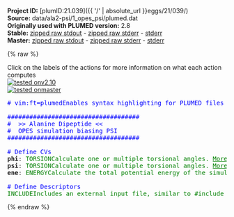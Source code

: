 **Project ID:** [plumID:21.039]({{ '/' | absolute_url }}eggs/21/039/)  
**Source:** data/ala2-psi/1_opes_psi/plumed.dat  
**Originally used with PLUMED version:** 2.8  
**Stable:** [zipped raw stdout](plumed.dat.plumed.stdout.txt.zip) - [zipped raw stderr](plumed.dat.plumed.stderr.txt.zip) - [stderr](plumed.dat.plumed.stderr)  
**Master:** [zipped raw stdout](plumed.dat.plumed_master.stdout.txt.zip) - [zipped raw stderr](plumed.dat.plumed_master.stderr.txt.zip) - [stderr](plumed.dat.plumed_master.stderr)  

{% raw %}
<div class="plumedpreheader">
<div class="headerInfo" id="value_details_data/data/ala2-psi/1_opes_psi/plumed.dat"> Click on the labels of the actions for more information on what each action computes </div>
<div class="containerBadge">
<div class="headerBadge"><a href="plumed.dat.plumed.stderr"><img src="https://img.shields.io/badge/v2.10-passing-green.svg" alt="tested onv2.10" /></a></div>
<div class="headerBadge"><a href="plumed.dat.plumed_master.stderr"><img src="https://img.shields.io/badge/master-passing-green.svg" alt="tested onmaster" /></a></div>
</div>
</div>
<pre class="plumedlisting">
<span class="plumedtooltip" style="color:blue"># vim:ft=plumed<span class="right">Enables syntax highlighting for PLUMED files in vim. See <a href="https://www.plumed.org/doc-master/user-doc/html/vim">here for more details. </a><i></i></span></span>
<br/><span style="color:blue" class="comment">####################################</span>
<span style="color:blue" class="comment">#  &gt;&gt; Alanine Dipeptide &lt;&lt;</span>
<span style="color:blue" class="comment">#  OPES simulation biasing PSI</span>
<span style="color:blue" class="comment">####################################</span>
<br/><span style="color:blue" class="comment"># Define CVs</span>
<b name="data/data/ala2-psi/1_opes_psi/plumed.datphi" onclick='showPath("data/data/ala2-psi/1_opes_psi/plumed.dat","data/data/ala2-psi/1_opes_psi/plumed.datphi","data/data/ala2-psi/1_opes_psi/plumed.datphi","brown")'>phi</b>: <span class="plumedtooltip" style="color:green">TORSION<span class="right">Calculate one or multiple torsional angles. <a href="https://www.plumed.org/doc-master/user-doc/html/TORSION" style="color:green">More details</a><i></i></span></span> <span class="plumedtooltip">ATOMS<span class="right">the four atoms involved in the torsional angle<i></i></span></span>=5,7,9,15
<span style="display:none;" id="data/data/ala2-psi/1_opes_psi/plumed.datphi">The TORSION action with label <b>phi</b> calculates the following quantities:<table  align="center" frame="void" width="95%" cellpadding="5%"><tr><td width="5%"><b> Quantity </b>  </td><td><b> Description </b> </td></tr><tr><td width="5%">phi.value</td><td>the TORSION involving these atoms</td></tr></table></span><b name="data/data/ala2-psi/1_opes_psi/plumed.datpsi" onclick='showPath("data/data/ala2-psi/1_opes_psi/plumed.dat","data/data/ala2-psi/1_opes_psi/plumed.datpsi","data/data/ala2-psi/1_opes_psi/plumed.datpsi","brown")'>psi</b>: <span class="plumedtooltip" style="color:green">TORSION<span class="right">Calculate one or multiple torsional angles. <a href="https://www.plumed.org/doc-master/user-doc/html/TORSION" style="color:green">More details</a><i></i></span></span> <span class="plumedtooltip">ATOMS<span class="right">the four atoms involved in the torsional angle<i></i></span></span>=7,9,15,17
<span style="display:none;" id="data/data/ala2-psi/1_opes_psi/plumed.datpsi">The TORSION action with label <b>psi</b> calculates the following quantities:<table  align="center" frame="void" width="95%" cellpadding="5%"><tr><td width="5%"><b> Quantity </b>  </td><td><b> Description </b> </td></tr><tr><td width="5%">psi.value</td><td>the TORSION involving these atoms</td></tr></table></span><b name="data/data/ala2-psi/1_opes_psi/plumed.datene" onclick='showPath("data/data/ala2-psi/1_opes_psi/plumed.dat","data/data/ala2-psi/1_opes_psi/plumed.datene","data/data/ala2-psi/1_opes_psi/plumed.datene","brown")'>ene</b>: <span class="plumedtooltip" style="color:green">ENERGY<span class="right">Calculate the total potential energy of the simulation box. <a href="https://www.plumed.org/doc-master/user-doc/html/ENERGY" style="color:green">More details</a><i></i></span></span>
<br/><span style="color:blue" class="comment"># Define Descriptors</span>
<span style="display:none;" id="data/data/ala2-psi/1_opes_psi/plumed.datene">The ENERGY action with label <b>ene</b> calculates something</span><span id="data/data/ala2-psi/1_opes_psi/plumed.dat../plumed-descriptors.dat_short"><span class="plumedtooltip" style="color:green">INCLUDE<span class="right">Includes an external input file, similar to #include in C preprocessor. <a href="https://www.plumed.org/doc-master/user-doc/html/INCLUDE">More details</a>. Show <a class="toggler" href='javascript:;' onclick='toggleDisplay("data/data/ala2-psi/1_opes_psi/plumed.dat../plumed-descriptors.dat");'>included file</a><i></i></span></span> <span class="plumedtooltip">FILE<span class="right">file to be included<i></i></span></span>=<a class="toggler" href='javascript:;' onclick='toggleDisplay("data/data/ala2-psi/1_opes_psi/plumed.dat../plumed-descriptors.dat");'>../plumed-descriptors.dat</a>
</span><span id="data/data/ala2-psi/1_opes_psi/plumed.dat../plumed-descriptors.dat_long" style="display:none;"><span style="color:blue" class="comment"># The command:
</span><span class="toggler" style="color:red" onclick='toggleDisplay("data/data/ala2-psi/1_opes_psi/plumed.dat../plumed-descriptors.dat")'># INCLUDE FILE=../plumed-descriptors.dat
</span><span style="color:blue" class="comment"># ensures PLUMED loads the contents of the file called ../plumed-descriptors.dat</span>
<span style="color:blue" class="comment"># The contents of this file are shown below (click the red comment to hide them).</span>
<span class="plumedtooltip" style="color:blue"># vim:ft=plumed<span class="right">Enables syntax highlighting for PLUMED files in vim. See <a href="https://www.plumed.org/doc-master/user-doc/html/vim">here for more details. </a><i></i></span></span>
<br/><span style="color:blue" class="comment">####################################</span>
<span style="color:blue" class="comment">#  &gt;&gt; Alanine Dipeptide &lt;&lt;</span>
<span style="color:blue" class="comment">#  Aux. file - list of descriptors </span>
<span style="color:blue" class="comment">####################################</span>
<br/><span style="color:blue" class="comment"># Define descriptors</span>
<span style="display:none;" id="data/data/ala2-psi/1_opes_psi/plumed.dat../plumed-descriptors.dat">The INCLUDE action with label <b>../plumed-descriptors.dat</b> calculates something</span><b name="data/data/ala2-psi/1_opes_psi/plumed.datd1" onclick='showPath("data/data/ala2-psi/1_opes_psi/plumed.dat","data/data/ala2-psi/1_opes_psi/plumed.datd1","data/data/ala2-psi/1_opes_psi/plumed.datd1","brown")'>d1</b>:  <span class="plumedtooltip" style="color:green">DISTANCE<span class="right">Calculate the distance/s between pairs of atoms. <a href="https://www.plumed.org/doc-master/user-doc/html/DISTANCE" style="color:green">More details</a><i></i></span></span> <span class="plumedtooltip">ATOMS<span class="right">the pair of atom that we are calculating the distance between<i></i></span></span>=2,5
<span style="display:none;" id="data/data/ala2-psi/1_opes_psi/plumed.datd1">The DISTANCE action with label <b>d1</b> calculates the following quantities:<table  align="center" frame="void" width="95%" cellpadding="5%"><tr><td width="5%"><b> Quantity </b>  </td><td><b> Description </b> </td></tr><tr><td width="5%">d1.value</td><td>the DISTANCE between this pair of atoms</td></tr></table></span><b name="data/data/ala2-psi/1_opes_psi/plumed.datd2" onclick='showPath("data/data/ala2-psi/1_opes_psi/plumed.dat","data/data/ala2-psi/1_opes_psi/plumed.datd2","data/data/ala2-psi/1_opes_psi/plumed.datd2","brown")'>d2</b>:  <span class="plumedtooltip" style="color:green">DISTANCE<span class="right">Calculate the distance/s between pairs of atoms. <a href="https://www.plumed.org/doc-master/user-doc/html/DISTANCE" style="color:green">More details</a><i></i></span></span> <span class="plumedtooltip">ATOMS<span class="right">the pair of atom that we are calculating the distance between<i></i></span></span>=2,6
<span style="display:none;" id="data/data/ala2-psi/1_opes_psi/plumed.datd2">The DISTANCE action with label <b>d2</b> calculates the following quantities:<table  align="center" frame="void" width="95%" cellpadding="5%"><tr><td width="5%"><b> Quantity </b>  </td><td><b> Description </b> </td></tr><tr><td width="5%">d2.value</td><td>the DISTANCE between this pair of atoms</td></tr></table></span><b name="data/data/ala2-psi/1_opes_psi/plumed.datd3" onclick='showPath("data/data/ala2-psi/1_opes_psi/plumed.dat","data/data/ala2-psi/1_opes_psi/plumed.datd3","data/data/ala2-psi/1_opes_psi/plumed.datd3","brown")'>d3</b>:  <span class="plumedtooltip" style="color:green">DISTANCE<span class="right">Calculate the distance/s between pairs of atoms. <a href="https://www.plumed.org/doc-master/user-doc/html/DISTANCE" style="color:green">More details</a><i></i></span></span> <span class="plumedtooltip">ATOMS<span class="right">the pair of atom that we are calculating the distance between<i></i></span></span>=2,7
<span style="display:none;" id="data/data/ala2-psi/1_opes_psi/plumed.datd3">The DISTANCE action with label <b>d3</b> calculates the following quantities:<table  align="center" frame="void" width="95%" cellpadding="5%"><tr><td width="5%"><b> Quantity </b>  </td><td><b> Description </b> </td></tr><tr><td width="5%">d3.value</td><td>the DISTANCE between this pair of atoms</td></tr></table></span><b name="data/data/ala2-psi/1_opes_psi/plumed.datd4" onclick='showPath("data/data/ala2-psi/1_opes_psi/plumed.dat","data/data/ala2-psi/1_opes_psi/plumed.datd4","data/data/ala2-psi/1_opes_psi/plumed.datd4","brown")'>d4</b>:  <span class="plumedtooltip" style="color:green">DISTANCE<span class="right">Calculate the distance/s between pairs of atoms. <a href="https://www.plumed.org/doc-master/user-doc/html/DISTANCE" style="color:green">More details</a><i></i></span></span> <span class="plumedtooltip">ATOMS<span class="right">the pair of atom that we are calculating the distance between<i></i></span></span>=2,9
<span style="display:none;" id="data/data/ala2-psi/1_opes_psi/plumed.datd4">The DISTANCE action with label <b>d4</b> calculates the following quantities:<table  align="center" frame="void" width="95%" cellpadding="5%"><tr><td width="5%"><b> Quantity </b>  </td><td><b> Description </b> </td></tr><tr><td width="5%">d4.value</td><td>the DISTANCE between this pair of atoms</td></tr></table></span><b name="data/data/ala2-psi/1_opes_psi/plumed.datd5" onclick='showPath("data/data/ala2-psi/1_opes_psi/plumed.dat","data/data/ala2-psi/1_opes_psi/plumed.datd5","data/data/ala2-psi/1_opes_psi/plumed.datd5","brown")'>d5</b>:  <span class="plumedtooltip" style="color:green">DISTANCE<span class="right">Calculate the distance/s between pairs of atoms. <a href="https://www.plumed.org/doc-master/user-doc/html/DISTANCE" style="color:green">More details</a><i></i></span></span> <span class="plumedtooltip">ATOMS<span class="right">the pair of atom that we are calculating the distance between<i></i></span></span>=2,11
<span style="display:none;" id="data/data/ala2-psi/1_opes_psi/plumed.datd5">The DISTANCE action with label <b>d5</b> calculates the following quantities:<table  align="center" frame="void" width="95%" cellpadding="5%"><tr><td width="5%"><b> Quantity </b>  </td><td><b> Description </b> </td></tr><tr><td width="5%">d5.value</td><td>the DISTANCE between this pair of atoms</td></tr></table></span><b name="data/data/ala2-psi/1_opes_psi/plumed.datd6" onclick='showPath("data/data/ala2-psi/1_opes_psi/plumed.dat","data/data/ala2-psi/1_opes_psi/plumed.datd6","data/data/ala2-psi/1_opes_psi/plumed.datd6","brown")'>d6</b>:  <span class="plumedtooltip" style="color:green">DISTANCE<span class="right">Calculate the distance/s between pairs of atoms. <a href="https://www.plumed.org/doc-master/user-doc/html/DISTANCE" style="color:green">More details</a><i></i></span></span> <span class="plumedtooltip">ATOMS<span class="right">the pair of atom that we are calculating the distance between<i></i></span></span>=2,15
<span style="display:none;" id="data/data/ala2-psi/1_opes_psi/plumed.datd6">The DISTANCE action with label <b>d6</b> calculates the following quantities:<table  align="center" frame="void" width="95%" cellpadding="5%"><tr><td width="5%"><b> Quantity </b>  </td><td><b> Description </b> </td></tr><tr><td width="5%">d6.value</td><td>the DISTANCE between this pair of atoms</td></tr></table></span><b name="data/data/ala2-psi/1_opes_psi/plumed.datd7" onclick='showPath("data/data/ala2-psi/1_opes_psi/plumed.dat","data/data/ala2-psi/1_opes_psi/plumed.datd7","data/data/ala2-psi/1_opes_psi/plumed.datd7","brown")'>d7</b>:  <span class="plumedtooltip" style="color:green">DISTANCE<span class="right">Calculate the distance/s between pairs of atoms. <a href="https://www.plumed.org/doc-master/user-doc/html/DISTANCE" style="color:green">More details</a><i></i></span></span> <span class="plumedtooltip">ATOMS<span class="right">the pair of atom that we are calculating the distance between<i></i></span></span>=2,16
<span style="display:none;" id="data/data/ala2-psi/1_opes_psi/plumed.datd7">The DISTANCE action with label <b>d7</b> calculates the following quantities:<table  align="center" frame="void" width="95%" cellpadding="5%"><tr><td width="5%"><b> Quantity </b>  </td><td><b> Description </b> </td></tr><tr><td width="5%">d7.value</td><td>the DISTANCE between this pair of atoms</td></tr></table></span><b name="data/data/ala2-psi/1_opes_psi/plumed.datd8" onclick='showPath("data/data/ala2-psi/1_opes_psi/plumed.dat","data/data/ala2-psi/1_opes_psi/plumed.datd8","data/data/ala2-psi/1_opes_psi/plumed.datd8","brown")'>d8</b>:  <span class="plumedtooltip" style="color:green">DISTANCE<span class="right">Calculate the distance/s between pairs of atoms. <a href="https://www.plumed.org/doc-master/user-doc/html/DISTANCE" style="color:green">More details</a><i></i></span></span> <span class="plumedtooltip">ATOMS<span class="right">the pair of atom that we are calculating the distance between<i></i></span></span>=2,17
<span style="display:none;" id="data/data/ala2-psi/1_opes_psi/plumed.datd8">The DISTANCE action with label <b>d8</b> calculates the following quantities:<table  align="center" frame="void" width="95%" cellpadding="5%"><tr><td width="5%"><b> Quantity </b>  </td><td><b> Description </b> </td></tr><tr><td width="5%">d8.value</td><td>the DISTANCE between this pair of atoms</td></tr></table></span><b name="data/data/ala2-psi/1_opes_psi/plumed.datd9" onclick='showPath("data/data/ala2-psi/1_opes_psi/plumed.dat","data/data/ala2-psi/1_opes_psi/plumed.datd9","data/data/ala2-psi/1_opes_psi/plumed.datd9","brown")'>d9</b>:  <span class="plumedtooltip" style="color:green">DISTANCE<span class="right">Calculate the distance/s between pairs of atoms. <a href="https://www.plumed.org/doc-master/user-doc/html/DISTANCE" style="color:green">More details</a><i></i></span></span> <span class="plumedtooltip">ATOMS<span class="right">the pair of atom that we are calculating the distance between<i></i></span></span>=2,19
<span style="display:none;" id="data/data/ala2-psi/1_opes_psi/plumed.datd9">The DISTANCE action with label <b>d9</b> calculates the following quantities:<table  align="center" frame="void" width="95%" cellpadding="5%"><tr><td width="5%"><b> Quantity </b>  </td><td><b> Description </b> </td></tr><tr><td width="5%">d9.value</td><td>the DISTANCE between this pair of atoms</td></tr></table></span><b name="data/data/ala2-psi/1_opes_psi/plumed.datd10" onclick='showPath("data/data/ala2-psi/1_opes_psi/plumed.dat","data/data/ala2-psi/1_opes_psi/plumed.datd10","data/data/ala2-psi/1_opes_psi/plumed.datd10","brown")'>d10</b>:  <span class="plumedtooltip" style="color:green">DISTANCE<span class="right">Calculate the distance/s between pairs of atoms. <a href="https://www.plumed.org/doc-master/user-doc/html/DISTANCE" style="color:green">More details</a><i></i></span></span> <span class="plumedtooltip">ATOMS<span class="right">the pair of atom that we are calculating the distance between<i></i></span></span>=5,6
<span style="display:none;" id="data/data/ala2-psi/1_opes_psi/plumed.datd10">The DISTANCE action with label <b>d10</b> calculates the following quantities:<table  align="center" frame="void" width="95%" cellpadding="5%"><tr><td width="5%"><b> Quantity </b>  </td><td><b> Description </b> </td></tr><tr><td width="5%">d10.value</td><td>the DISTANCE between this pair of atoms</td></tr></table></span><b name="data/data/ala2-psi/1_opes_psi/plumed.datd11" onclick='showPath("data/data/ala2-psi/1_opes_psi/plumed.dat","data/data/ala2-psi/1_opes_psi/plumed.datd11","data/data/ala2-psi/1_opes_psi/plumed.datd11","brown")'>d11</b>:  <span class="plumedtooltip" style="color:green">DISTANCE<span class="right">Calculate the distance/s between pairs of atoms. <a href="https://www.plumed.org/doc-master/user-doc/html/DISTANCE" style="color:green">More details</a><i></i></span></span> <span class="plumedtooltip">ATOMS<span class="right">the pair of atom that we are calculating the distance between<i></i></span></span>=5,7
<span style="display:none;" id="data/data/ala2-psi/1_opes_psi/plumed.datd11">The DISTANCE action with label <b>d11</b> calculates the following quantities:<table  align="center" frame="void" width="95%" cellpadding="5%"><tr><td width="5%"><b> Quantity </b>  </td><td><b> Description </b> </td></tr><tr><td width="5%">d11.value</td><td>the DISTANCE between this pair of atoms</td></tr></table></span><b name="data/data/ala2-psi/1_opes_psi/plumed.datd12" onclick='showPath("data/data/ala2-psi/1_opes_psi/plumed.dat","data/data/ala2-psi/1_opes_psi/plumed.datd12","data/data/ala2-psi/1_opes_psi/plumed.datd12","brown")'>d12</b>:  <span class="plumedtooltip" style="color:green">DISTANCE<span class="right">Calculate the distance/s between pairs of atoms. <a href="https://www.plumed.org/doc-master/user-doc/html/DISTANCE" style="color:green">More details</a><i></i></span></span> <span class="plumedtooltip">ATOMS<span class="right">the pair of atom that we are calculating the distance between<i></i></span></span>=5,9
<span style="display:none;" id="data/data/ala2-psi/1_opes_psi/plumed.datd12">The DISTANCE action with label <b>d12</b> calculates the following quantities:<table  align="center" frame="void" width="95%" cellpadding="5%"><tr><td width="5%"><b> Quantity </b>  </td><td><b> Description </b> </td></tr><tr><td width="5%">d12.value</td><td>the DISTANCE between this pair of atoms</td></tr></table></span><b name="data/data/ala2-psi/1_opes_psi/plumed.datd13" onclick='showPath("data/data/ala2-psi/1_opes_psi/plumed.dat","data/data/ala2-psi/1_opes_psi/plumed.datd13","data/data/ala2-psi/1_opes_psi/plumed.datd13","brown")'>d13</b>:  <span class="plumedtooltip" style="color:green">DISTANCE<span class="right">Calculate the distance/s between pairs of atoms. <a href="https://www.plumed.org/doc-master/user-doc/html/DISTANCE" style="color:green">More details</a><i></i></span></span> <span class="plumedtooltip">ATOMS<span class="right">the pair of atom that we are calculating the distance between<i></i></span></span>=5,11
<span style="display:none;" id="data/data/ala2-psi/1_opes_psi/plumed.datd13">The DISTANCE action with label <b>d13</b> calculates the following quantities:<table  align="center" frame="void" width="95%" cellpadding="5%"><tr><td width="5%"><b> Quantity </b>  </td><td><b> Description </b> </td></tr><tr><td width="5%">d13.value</td><td>the DISTANCE between this pair of atoms</td></tr></table></span><b name="data/data/ala2-psi/1_opes_psi/plumed.datd14" onclick='showPath("data/data/ala2-psi/1_opes_psi/plumed.dat","data/data/ala2-psi/1_opes_psi/plumed.datd14","data/data/ala2-psi/1_opes_psi/plumed.datd14","brown")'>d14</b>:  <span class="plumedtooltip" style="color:green">DISTANCE<span class="right">Calculate the distance/s between pairs of atoms. <a href="https://www.plumed.org/doc-master/user-doc/html/DISTANCE" style="color:green">More details</a><i></i></span></span> <span class="plumedtooltip">ATOMS<span class="right">the pair of atom that we are calculating the distance between<i></i></span></span>=5,15
<span style="display:none;" id="data/data/ala2-psi/1_opes_psi/plumed.datd14">The DISTANCE action with label <b>d14</b> calculates the following quantities:<table  align="center" frame="void" width="95%" cellpadding="5%"><tr><td width="5%"><b> Quantity </b>  </td><td><b> Description </b> </td></tr><tr><td width="5%">d14.value</td><td>the DISTANCE between this pair of atoms</td></tr></table></span><b name="data/data/ala2-psi/1_opes_psi/plumed.datd15" onclick='showPath("data/data/ala2-psi/1_opes_psi/plumed.dat","data/data/ala2-psi/1_opes_psi/plumed.datd15","data/data/ala2-psi/1_opes_psi/plumed.datd15","brown")'>d15</b>:  <span class="plumedtooltip" style="color:green">DISTANCE<span class="right">Calculate the distance/s between pairs of atoms. <a href="https://www.plumed.org/doc-master/user-doc/html/DISTANCE" style="color:green">More details</a><i></i></span></span> <span class="plumedtooltip">ATOMS<span class="right">the pair of atom that we are calculating the distance between<i></i></span></span>=5,16
<span style="display:none;" id="data/data/ala2-psi/1_opes_psi/plumed.datd15">The DISTANCE action with label <b>d15</b> calculates the following quantities:<table  align="center" frame="void" width="95%" cellpadding="5%"><tr><td width="5%"><b> Quantity </b>  </td><td><b> Description </b> </td></tr><tr><td width="5%">d15.value</td><td>the DISTANCE between this pair of atoms</td></tr></table></span><b name="data/data/ala2-psi/1_opes_psi/plumed.datd16" onclick='showPath("data/data/ala2-psi/1_opes_psi/plumed.dat","data/data/ala2-psi/1_opes_psi/plumed.datd16","data/data/ala2-psi/1_opes_psi/plumed.datd16","brown")'>d16</b>:  <span class="plumedtooltip" style="color:green">DISTANCE<span class="right">Calculate the distance/s between pairs of atoms. <a href="https://www.plumed.org/doc-master/user-doc/html/DISTANCE" style="color:green">More details</a><i></i></span></span> <span class="plumedtooltip">ATOMS<span class="right">the pair of atom that we are calculating the distance between<i></i></span></span>=5,17
<span style="display:none;" id="data/data/ala2-psi/1_opes_psi/plumed.datd16">The DISTANCE action with label <b>d16</b> calculates the following quantities:<table  align="center" frame="void" width="95%" cellpadding="5%"><tr><td width="5%"><b> Quantity </b>  </td><td><b> Description </b> </td></tr><tr><td width="5%">d16.value</td><td>the DISTANCE between this pair of atoms</td></tr></table></span><b name="data/data/ala2-psi/1_opes_psi/plumed.datd17" onclick='showPath("data/data/ala2-psi/1_opes_psi/plumed.dat","data/data/ala2-psi/1_opes_psi/plumed.datd17","data/data/ala2-psi/1_opes_psi/plumed.datd17","brown")'>d17</b>:  <span class="plumedtooltip" style="color:green">DISTANCE<span class="right">Calculate the distance/s between pairs of atoms. <a href="https://www.plumed.org/doc-master/user-doc/html/DISTANCE" style="color:green">More details</a><i></i></span></span> <span class="plumedtooltip">ATOMS<span class="right">the pair of atom that we are calculating the distance between<i></i></span></span>=5,19
<span style="display:none;" id="data/data/ala2-psi/1_opes_psi/plumed.datd17">The DISTANCE action with label <b>d17</b> calculates the following quantities:<table  align="center" frame="void" width="95%" cellpadding="5%"><tr><td width="5%"><b> Quantity </b>  </td><td><b> Description </b> </td></tr><tr><td width="5%">d17.value</td><td>the DISTANCE between this pair of atoms</td></tr></table></span><b name="data/data/ala2-psi/1_opes_psi/plumed.datd18" onclick='showPath("data/data/ala2-psi/1_opes_psi/plumed.dat","data/data/ala2-psi/1_opes_psi/plumed.datd18","data/data/ala2-psi/1_opes_psi/plumed.datd18","brown")'>d18</b>:  <span class="plumedtooltip" style="color:green">DISTANCE<span class="right">Calculate the distance/s between pairs of atoms. <a href="https://www.plumed.org/doc-master/user-doc/html/DISTANCE" style="color:green">More details</a><i></i></span></span> <span class="plumedtooltip">ATOMS<span class="right">the pair of atom that we are calculating the distance between<i></i></span></span>=6,7
<span style="display:none;" id="data/data/ala2-psi/1_opes_psi/plumed.datd18">The DISTANCE action with label <b>d18</b> calculates the following quantities:<table  align="center" frame="void" width="95%" cellpadding="5%"><tr><td width="5%"><b> Quantity </b>  </td><td><b> Description </b> </td></tr><tr><td width="5%">d18.value</td><td>the DISTANCE between this pair of atoms</td></tr></table></span><b name="data/data/ala2-psi/1_opes_psi/plumed.datd19" onclick='showPath("data/data/ala2-psi/1_opes_psi/plumed.dat","data/data/ala2-psi/1_opes_psi/plumed.datd19","data/data/ala2-psi/1_opes_psi/plumed.datd19","brown")'>d19</b>:  <span class="plumedtooltip" style="color:green">DISTANCE<span class="right">Calculate the distance/s between pairs of atoms. <a href="https://www.plumed.org/doc-master/user-doc/html/DISTANCE" style="color:green">More details</a><i></i></span></span> <span class="plumedtooltip">ATOMS<span class="right">the pair of atom that we are calculating the distance between<i></i></span></span>=6,9
<span style="display:none;" id="data/data/ala2-psi/1_opes_psi/plumed.datd19">The DISTANCE action with label <b>d19</b> calculates the following quantities:<table  align="center" frame="void" width="95%" cellpadding="5%"><tr><td width="5%"><b> Quantity </b>  </td><td><b> Description </b> </td></tr><tr><td width="5%">d19.value</td><td>the DISTANCE between this pair of atoms</td></tr></table></span><b name="data/data/ala2-psi/1_opes_psi/plumed.datd20" onclick='showPath("data/data/ala2-psi/1_opes_psi/plumed.dat","data/data/ala2-psi/1_opes_psi/plumed.datd20","data/data/ala2-psi/1_opes_psi/plumed.datd20","brown")'>d20</b>:  <span class="plumedtooltip" style="color:green">DISTANCE<span class="right">Calculate the distance/s between pairs of atoms. <a href="https://www.plumed.org/doc-master/user-doc/html/DISTANCE" style="color:green">More details</a><i></i></span></span> <span class="plumedtooltip">ATOMS<span class="right">the pair of atom that we are calculating the distance between<i></i></span></span>=6,11
<span style="display:none;" id="data/data/ala2-psi/1_opes_psi/plumed.datd20">The DISTANCE action with label <b>d20</b> calculates the following quantities:<table  align="center" frame="void" width="95%" cellpadding="5%"><tr><td width="5%"><b> Quantity </b>  </td><td><b> Description </b> </td></tr><tr><td width="5%">d20.value</td><td>the DISTANCE between this pair of atoms</td></tr></table></span><b name="data/data/ala2-psi/1_opes_psi/plumed.datd21" onclick='showPath("data/data/ala2-psi/1_opes_psi/plumed.dat","data/data/ala2-psi/1_opes_psi/plumed.datd21","data/data/ala2-psi/1_opes_psi/plumed.datd21","brown")'>d21</b>:  <span class="plumedtooltip" style="color:green">DISTANCE<span class="right">Calculate the distance/s between pairs of atoms. <a href="https://www.plumed.org/doc-master/user-doc/html/DISTANCE" style="color:green">More details</a><i></i></span></span> <span class="plumedtooltip">ATOMS<span class="right">the pair of atom that we are calculating the distance between<i></i></span></span>=6,15
<span style="display:none;" id="data/data/ala2-psi/1_opes_psi/plumed.datd21">The DISTANCE action with label <b>d21</b> calculates the following quantities:<table  align="center" frame="void" width="95%" cellpadding="5%"><tr><td width="5%"><b> Quantity </b>  </td><td><b> Description </b> </td></tr><tr><td width="5%">d21.value</td><td>the DISTANCE between this pair of atoms</td></tr></table></span><b name="data/data/ala2-psi/1_opes_psi/plumed.datd22" onclick='showPath("data/data/ala2-psi/1_opes_psi/plumed.dat","data/data/ala2-psi/1_opes_psi/plumed.datd22","data/data/ala2-psi/1_opes_psi/plumed.datd22","brown")'>d22</b>:  <span class="plumedtooltip" style="color:green">DISTANCE<span class="right">Calculate the distance/s between pairs of atoms. <a href="https://www.plumed.org/doc-master/user-doc/html/DISTANCE" style="color:green">More details</a><i></i></span></span> <span class="plumedtooltip">ATOMS<span class="right">the pair of atom that we are calculating the distance between<i></i></span></span>=6,16
<span style="display:none;" id="data/data/ala2-psi/1_opes_psi/plumed.datd22">The DISTANCE action with label <b>d22</b> calculates the following quantities:<table  align="center" frame="void" width="95%" cellpadding="5%"><tr><td width="5%"><b> Quantity </b>  </td><td><b> Description </b> </td></tr><tr><td width="5%">d22.value</td><td>the DISTANCE between this pair of atoms</td></tr></table></span><b name="data/data/ala2-psi/1_opes_psi/plumed.datd23" onclick='showPath("data/data/ala2-psi/1_opes_psi/plumed.dat","data/data/ala2-psi/1_opes_psi/plumed.datd23","data/data/ala2-psi/1_opes_psi/plumed.datd23","brown")'>d23</b>:  <span class="plumedtooltip" style="color:green">DISTANCE<span class="right">Calculate the distance/s between pairs of atoms. <a href="https://www.plumed.org/doc-master/user-doc/html/DISTANCE" style="color:green">More details</a><i></i></span></span> <span class="plumedtooltip">ATOMS<span class="right">the pair of atom that we are calculating the distance between<i></i></span></span>=6,17
<span style="display:none;" id="data/data/ala2-psi/1_opes_psi/plumed.datd23">The DISTANCE action with label <b>d23</b> calculates the following quantities:<table  align="center" frame="void" width="95%" cellpadding="5%"><tr><td width="5%"><b> Quantity </b>  </td><td><b> Description </b> </td></tr><tr><td width="5%">d23.value</td><td>the DISTANCE between this pair of atoms</td></tr></table></span><b name="data/data/ala2-psi/1_opes_psi/plumed.datd24" onclick='showPath("data/data/ala2-psi/1_opes_psi/plumed.dat","data/data/ala2-psi/1_opes_psi/plumed.datd24","data/data/ala2-psi/1_opes_psi/plumed.datd24","brown")'>d24</b>:  <span class="plumedtooltip" style="color:green">DISTANCE<span class="right">Calculate the distance/s between pairs of atoms. <a href="https://www.plumed.org/doc-master/user-doc/html/DISTANCE" style="color:green">More details</a><i></i></span></span> <span class="plumedtooltip">ATOMS<span class="right">the pair of atom that we are calculating the distance between<i></i></span></span>=6,19
<span style="display:none;" id="data/data/ala2-psi/1_opes_psi/plumed.datd24">The DISTANCE action with label <b>d24</b> calculates the following quantities:<table  align="center" frame="void" width="95%" cellpadding="5%"><tr><td width="5%"><b> Quantity </b>  </td><td><b> Description </b> </td></tr><tr><td width="5%">d24.value</td><td>the DISTANCE between this pair of atoms</td></tr></table></span><b name="data/data/ala2-psi/1_opes_psi/plumed.datd25" onclick='showPath("data/data/ala2-psi/1_opes_psi/plumed.dat","data/data/ala2-psi/1_opes_psi/plumed.datd25","data/data/ala2-psi/1_opes_psi/plumed.datd25","brown")'>d25</b>:  <span class="plumedtooltip" style="color:green">DISTANCE<span class="right">Calculate the distance/s between pairs of atoms. <a href="https://www.plumed.org/doc-master/user-doc/html/DISTANCE" style="color:green">More details</a><i></i></span></span> <span class="plumedtooltip">ATOMS<span class="right">the pair of atom that we are calculating the distance between<i></i></span></span>=7,9
<span style="display:none;" id="data/data/ala2-psi/1_opes_psi/plumed.datd25">The DISTANCE action with label <b>d25</b> calculates the following quantities:<table  align="center" frame="void" width="95%" cellpadding="5%"><tr><td width="5%"><b> Quantity </b>  </td><td><b> Description </b> </td></tr><tr><td width="5%">d25.value</td><td>the DISTANCE between this pair of atoms</td></tr></table></span><b name="data/data/ala2-psi/1_opes_psi/plumed.datd26" onclick='showPath("data/data/ala2-psi/1_opes_psi/plumed.dat","data/data/ala2-psi/1_opes_psi/plumed.datd26","data/data/ala2-psi/1_opes_psi/plumed.datd26","brown")'>d26</b>:  <span class="plumedtooltip" style="color:green">DISTANCE<span class="right">Calculate the distance/s between pairs of atoms. <a href="https://www.plumed.org/doc-master/user-doc/html/DISTANCE" style="color:green">More details</a><i></i></span></span> <span class="plumedtooltip">ATOMS<span class="right">the pair of atom that we are calculating the distance between<i></i></span></span>=7,11
<span style="display:none;" id="data/data/ala2-psi/1_opes_psi/plumed.datd26">The DISTANCE action with label <b>d26</b> calculates the following quantities:<table  align="center" frame="void" width="95%" cellpadding="5%"><tr><td width="5%"><b> Quantity </b>  </td><td><b> Description </b> </td></tr><tr><td width="5%">d26.value</td><td>the DISTANCE between this pair of atoms</td></tr></table></span><b name="data/data/ala2-psi/1_opes_psi/plumed.datd27" onclick='showPath("data/data/ala2-psi/1_opes_psi/plumed.dat","data/data/ala2-psi/1_opes_psi/plumed.datd27","data/data/ala2-psi/1_opes_psi/plumed.datd27","brown")'>d27</b>:  <span class="plumedtooltip" style="color:green">DISTANCE<span class="right">Calculate the distance/s between pairs of atoms. <a href="https://www.plumed.org/doc-master/user-doc/html/DISTANCE" style="color:green">More details</a><i></i></span></span> <span class="plumedtooltip">ATOMS<span class="right">the pair of atom that we are calculating the distance between<i></i></span></span>=7,15
<span style="display:none;" id="data/data/ala2-psi/1_opes_psi/plumed.datd27">The DISTANCE action with label <b>d27</b> calculates the following quantities:<table  align="center" frame="void" width="95%" cellpadding="5%"><tr><td width="5%"><b> Quantity </b>  </td><td><b> Description </b> </td></tr><tr><td width="5%">d27.value</td><td>the DISTANCE between this pair of atoms</td></tr></table></span><b name="data/data/ala2-psi/1_opes_psi/plumed.datd28" onclick='showPath("data/data/ala2-psi/1_opes_psi/plumed.dat","data/data/ala2-psi/1_opes_psi/plumed.datd28","data/data/ala2-psi/1_opes_psi/plumed.datd28","brown")'>d28</b>:  <span class="plumedtooltip" style="color:green">DISTANCE<span class="right">Calculate the distance/s between pairs of atoms. <a href="https://www.plumed.org/doc-master/user-doc/html/DISTANCE" style="color:green">More details</a><i></i></span></span> <span class="plumedtooltip">ATOMS<span class="right">the pair of atom that we are calculating the distance between<i></i></span></span>=7,16
<span style="display:none;" id="data/data/ala2-psi/1_opes_psi/plumed.datd28">The DISTANCE action with label <b>d28</b> calculates the following quantities:<table  align="center" frame="void" width="95%" cellpadding="5%"><tr><td width="5%"><b> Quantity </b>  </td><td><b> Description </b> </td></tr><tr><td width="5%">d28.value</td><td>the DISTANCE between this pair of atoms</td></tr></table></span><b name="data/data/ala2-psi/1_opes_psi/plumed.datd29" onclick='showPath("data/data/ala2-psi/1_opes_psi/plumed.dat","data/data/ala2-psi/1_opes_psi/plumed.datd29","data/data/ala2-psi/1_opes_psi/plumed.datd29","brown")'>d29</b>:  <span class="plumedtooltip" style="color:green">DISTANCE<span class="right">Calculate the distance/s between pairs of atoms. <a href="https://www.plumed.org/doc-master/user-doc/html/DISTANCE" style="color:green">More details</a><i></i></span></span> <span class="plumedtooltip">ATOMS<span class="right">the pair of atom that we are calculating the distance between<i></i></span></span>=7,17
<span style="display:none;" id="data/data/ala2-psi/1_opes_psi/plumed.datd29">The DISTANCE action with label <b>d29</b> calculates the following quantities:<table  align="center" frame="void" width="95%" cellpadding="5%"><tr><td width="5%"><b> Quantity </b>  </td><td><b> Description </b> </td></tr><tr><td width="5%">d29.value</td><td>the DISTANCE between this pair of atoms</td></tr></table></span><b name="data/data/ala2-psi/1_opes_psi/plumed.datd30" onclick='showPath("data/data/ala2-psi/1_opes_psi/plumed.dat","data/data/ala2-psi/1_opes_psi/plumed.datd30","data/data/ala2-psi/1_opes_psi/plumed.datd30","brown")'>d30</b>:  <span class="plumedtooltip" style="color:green">DISTANCE<span class="right">Calculate the distance/s between pairs of atoms. <a href="https://www.plumed.org/doc-master/user-doc/html/DISTANCE" style="color:green">More details</a><i></i></span></span> <span class="plumedtooltip">ATOMS<span class="right">the pair of atom that we are calculating the distance between<i></i></span></span>=7,19
<span style="display:none;" id="data/data/ala2-psi/1_opes_psi/plumed.datd30">The DISTANCE action with label <b>d30</b> calculates the following quantities:<table  align="center" frame="void" width="95%" cellpadding="5%"><tr><td width="5%"><b> Quantity </b>  </td><td><b> Description </b> </td></tr><tr><td width="5%">d30.value</td><td>the DISTANCE between this pair of atoms</td></tr></table></span><b name="data/data/ala2-psi/1_opes_psi/plumed.datd31" onclick='showPath("data/data/ala2-psi/1_opes_psi/plumed.dat","data/data/ala2-psi/1_opes_psi/plumed.datd31","data/data/ala2-psi/1_opes_psi/plumed.datd31","brown")'>d31</b>:  <span class="plumedtooltip" style="color:green">DISTANCE<span class="right">Calculate the distance/s between pairs of atoms. <a href="https://www.plumed.org/doc-master/user-doc/html/DISTANCE" style="color:green">More details</a><i></i></span></span> <span class="plumedtooltip">ATOMS<span class="right">the pair of atom that we are calculating the distance between<i></i></span></span>=9,11
<span style="display:none;" id="data/data/ala2-psi/1_opes_psi/plumed.datd31">The DISTANCE action with label <b>d31</b> calculates the following quantities:<table  align="center" frame="void" width="95%" cellpadding="5%"><tr><td width="5%"><b> Quantity </b>  </td><td><b> Description </b> </td></tr><tr><td width="5%">d31.value</td><td>the DISTANCE between this pair of atoms</td></tr></table></span><b name="data/data/ala2-psi/1_opes_psi/plumed.datd32" onclick='showPath("data/data/ala2-psi/1_opes_psi/plumed.dat","data/data/ala2-psi/1_opes_psi/plumed.datd32","data/data/ala2-psi/1_opes_psi/plumed.datd32","brown")'>d32</b>:  <span class="plumedtooltip" style="color:green">DISTANCE<span class="right">Calculate the distance/s between pairs of atoms. <a href="https://www.plumed.org/doc-master/user-doc/html/DISTANCE" style="color:green">More details</a><i></i></span></span> <span class="plumedtooltip">ATOMS<span class="right">the pair of atom that we are calculating the distance between<i></i></span></span>=9,15
<span style="display:none;" id="data/data/ala2-psi/1_opes_psi/plumed.datd32">The DISTANCE action with label <b>d32</b> calculates the following quantities:<table  align="center" frame="void" width="95%" cellpadding="5%"><tr><td width="5%"><b> Quantity </b>  </td><td><b> Description </b> </td></tr><tr><td width="5%">d32.value</td><td>the DISTANCE between this pair of atoms</td></tr></table></span><b name="data/data/ala2-psi/1_opes_psi/plumed.datd33" onclick='showPath("data/data/ala2-psi/1_opes_psi/plumed.dat","data/data/ala2-psi/1_opes_psi/plumed.datd33","data/data/ala2-psi/1_opes_psi/plumed.datd33","brown")'>d33</b>:  <span class="plumedtooltip" style="color:green">DISTANCE<span class="right">Calculate the distance/s between pairs of atoms. <a href="https://www.plumed.org/doc-master/user-doc/html/DISTANCE" style="color:green">More details</a><i></i></span></span> <span class="plumedtooltip">ATOMS<span class="right">the pair of atom that we are calculating the distance between<i></i></span></span>=9,16
<span style="display:none;" id="data/data/ala2-psi/1_opes_psi/plumed.datd33">The DISTANCE action with label <b>d33</b> calculates the following quantities:<table  align="center" frame="void" width="95%" cellpadding="5%"><tr><td width="5%"><b> Quantity </b>  </td><td><b> Description </b> </td></tr><tr><td width="5%">d33.value</td><td>the DISTANCE between this pair of atoms</td></tr></table></span><b name="data/data/ala2-psi/1_opes_psi/plumed.datd34" onclick='showPath("data/data/ala2-psi/1_opes_psi/plumed.dat","data/data/ala2-psi/1_opes_psi/plumed.datd34","data/data/ala2-psi/1_opes_psi/plumed.datd34","brown")'>d34</b>:  <span class="plumedtooltip" style="color:green">DISTANCE<span class="right">Calculate the distance/s between pairs of atoms. <a href="https://www.plumed.org/doc-master/user-doc/html/DISTANCE" style="color:green">More details</a><i></i></span></span> <span class="plumedtooltip">ATOMS<span class="right">the pair of atom that we are calculating the distance between<i></i></span></span>=9,17
<span style="display:none;" id="data/data/ala2-psi/1_opes_psi/plumed.datd34">The DISTANCE action with label <b>d34</b> calculates the following quantities:<table  align="center" frame="void" width="95%" cellpadding="5%"><tr><td width="5%"><b> Quantity </b>  </td><td><b> Description </b> </td></tr><tr><td width="5%">d34.value</td><td>the DISTANCE between this pair of atoms</td></tr></table></span><b name="data/data/ala2-psi/1_opes_psi/plumed.datd35" onclick='showPath("data/data/ala2-psi/1_opes_psi/plumed.dat","data/data/ala2-psi/1_opes_psi/plumed.datd35","data/data/ala2-psi/1_opes_psi/plumed.datd35","brown")'>d35</b>:  <span class="plumedtooltip" style="color:green">DISTANCE<span class="right">Calculate the distance/s between pairs of atoms. <a href="https://www.plumed.org/doc-master/user-doc/html/DISTANCE" style="color:green">More details</a><i></i></span></span> <span class="plumedtooltip">ATOMS<span class="right">the pair of atom that we are calculating the distance between<i></i></span></span>=9,19
<span style="display:none;" id="data/data/ala2-psi/1_opes_psi/plumed.datd35">The DISTANCE action with label <b>d35</b> calculates the following quantities:<table  align="center" frame="void" width="95%" cellpadding="5%"><tr><td width="5%"><b> Quantity </b>  </td><td><b> Description </b> </td></tr><tr><td width="5%">d35.value</td><td>the DISTANCE between this pair of atoms</td></tr></table></span><b name="data/data/ala2-psi/1_opes_psi/plumed.datd36" onclick='showPath("data/data/ala2-psi/1_opes_psi/plumed.dat","data/data/ala2-psi/1_opes_psi/plumed.datd36","data/data/ala2-psi/1_opes_psi/plumed.datd36","brown")'>d36</b>:  <span class="plumedtooltip" style="color:green">DISTANCE<span class="right">Calculate the distance/s between pairs of atoms. <a href="https://www.plumed.org/doc-master/user-doc/html/DISTANCE" style="color:green">More details</a><i></i></span></span> <span class="plumedtooltip">ATOMS<span class="right">the pair of atom that we are calculating the distance between<i></i></span></span>=11,15
<span style="display:none;" id="data/data/ala2-psi/1_opes_psi/plumed.datd36">The DISTANCE action with label <b>d36</b> calculates the following quantities:<table  align="center" frame="void" width="95%" cellpadding="5%"><tr><td width="5%"><b> Quantity </b>  </td><td><b> Description </b> </td></tr><tr><td width="5%">d36.value</td><td>the DISTANCE between this pair of atoms</td></tr></table></span><b name="data/data/ala2-psi/1_opes_psi/plumed.datd37" onclick='showPath("data/data/ala2-psi/1_opes_psi/plumed.dat","data/data/ala2-psi/1_opes_psi/plumed.datd37","data/data/ala2-psi/1_opes_psi/plumed.datd37","brown")'>d37</b>:  <span class="plumedtooltip" style="color:green">DISTANCE<span class="right">Calculate the distance/s between pairs of atoms. <a href="https://www.plumed.org/doc-master/user-doc/html/DISTANCE" style="color:green">More details</a><i></i></span></span> <span class="plumedtooltip">ATOMS<span class="right">the pair of atom that we are calculating the distance between<i></i></span></span>=11,16
<span style="display:none;" id="data/data/ala2-psi/1_opes_psi/plumed.datd37">The DISTANCE action with label <b>d37</b> calculates the following quantities:<table  align="center" frame="void" width="95%" cellpadding="5%"><tr><td width="5%"><b> Quantity </b>  </td><td><b> Description </b> </td></tr><tr><td width="5%">d37.value</td><td>the DISTANCE between this pair of atoms</td></tr></table></span><b name="data/data/ala2-psi/1_opes_psi/plumed.datd38" onclick='showPath("data/data/ala2-psi/1_opes_psi/plumed.dat","data/data/ala2-psi/1_opes_psi/plumed.datd38","data/data/ala2-psi/1_opes_psi/plumed.datd38","brown")'>d38</b>:  <span class="plumedtooltip" style="color:green">DISTANCE<span class="right">Calculate the distance/s between pairs of atoms. <a href="https://www.plumed.org/doc-master/user-doc/html/DISTANCE" style="color:green">More details</a><i></i></span></span> <span class="plumedtooltip">ATOMS<span class="right">the pair of atom that we are calculating the distance between<i></i></span></span>=11,17
<span style="display:none;" id="data/data/ala2-psi/1_opes_psi/plumed.datd38">The DISTANCE action with label <b>d38</b> calculates the following quantities:<table  align="center" frame="void" width="95%" cellpadding="5%"><tr><td width="5%"><b> Quantity </b>  </td><td><b> Description </b> </td></tr><tr><td width="5%">d38.value</td><td>the DISTANCE between this pair of atoms</td></tr></table></span><b name="data/data/ala2-psi/1_opes_psi/plumed.datd39" onclick='showPath("data/data/ala2-psi/1_opes_psi/plumed.dat","data/data/ala2-psi/1_opes_psi/plumed.datd39","data/data/ala2-psi/1_opes_psi/plumed.datd39","brown")'>d39</b>:  <span class="plumedtooltip" style="color:green">DISTANCE<span class="right">Calculate the distance/s between pairs of atoms. <a href="https://www.plumed.org/doc-master/user-doc/html/DISTANCE" style="color:green">More details</a><i></i></span></span> <span class="plumedtooltip">ATOMS<span class="right">the pair of atom that we are calculating the distance between<i></i></span></span>=11,19
<span style="display:none;" id="data/data/ala2-psi/1_opes_psi/plumed.datd39">The DISTANCE action with label <b>d39</b> calculates the following quantities:<table  align="center" frame="void" width="95%" cellpadding="5%"><tr><td width="5%"><b> Quantity </b>  </td><td><b> Description </b> </td></tr><tr><td width="5%">d39.value</td><td>the DISTANCE between this pair of atoms</td></tr></table></span><b name="data/data/ala2-psi/1_opes_psi/plumed.datd40" onclick='showPath("data/data/ala2-psi/1_opes_psi/plumed.dat","data/data/ala2-psi/1_opes_psi/plumed.datd40","data/data/ala2-psi/1_opes_psi/plumed.datd40","brown")'>d40</b>:  <span class="plumedtooltip" style="color:green">DISTANCE<span class="right">Calculate the distance/s between pairs of atoms. <a href="https://www.plumed.org/doc-master/user-doc/html/DISTANCE" style="color:green">More details</a><i></i></span></span> <span class="plumedtooltip">ATOMS<span class="right">the pair of atom that we are calculating the distance between<i></i></span></span>=15,16
<span style="display:none;" id="data/data/ala2-psi/1_opes_psi/plumed.datd40">The DISTANCE action with label <b>d40</b> calculates the following quantities:<table  align="center" frame="void" width="95%" cellpadding="5%"><tr><td width="5%"><b> Quantity </b>  </td><td><b> Description </b> </td></tr><tr><td width="5%">d40.value</td><td>the DISTANCE between this pair of atoms</td></tr></table></span><b name="data/data/ala2-psi/1_opes_psi/plumed.datd41" onclick='showPath("data/data/ala2-psi/1_opes_psi/plumed.dat","data/data/ala2-psi/1_opes_psi/plumed.datd41","data/data/ala2-psi/1_opes_psi/plumed.datd41","brown")'>d41</b>:  <span class="plumedtooltip" style="color:green">DISTANCE<span class="right">Calculate the distance/s between pairs of atoms. <a href="https://www.plumed.org/doc-master/user-doc/html/DISTANCE" style="color:green">More details</a><i></i></span></span> <span class="plumedtooltip">ATOMS<span class="right">the pair of atom that we are calculating the distance between<i></i></span></span>=15,17
<span style="display:none;" id="data/data/ala2-psi/1_opes_psi/plumed.datd41">The DISTANCE action with label <b>d41</b> calculates the following quantities:<table  align="center" frame="void" width="95%" cellpadding="5%"><tr><td width="5%"><b> Quantity </b>  </td><td><b> Description </b> </td></tr><tr><td width="5%">d41.value</td><td>the DISTANCE between this pair of atoms</td></tr></table></span><b name="data/data/ala2-psi/1_opes_psi/plumed.datd42" onclick='showPath("data/data/ala2-psi/1_opes_psi/plumed.dat","data/data/ala2-psi/1_opes_psi/plumed.datd42","data/data/ala2-psi/1_opes_psi/plumed.datd42","brown")'>d42</b>:  <span class="plumedtooltip" style="color:green">DISTANCE<span class="right">Calculate the distance/s between pairs of atoms. <a href="https://www.plumed.org/doc-master/user-doc/html/DISTANCE" style="color:green">More details</a><i></i></span></span> <span class="plumedtooltip">ATOMS<span class="right">the pair of atom that we are calculating the distance between<i></i></span></span>=15,19
<span style="display:none;" id="data/data/ala2-psi/1_opes_psi/plumed.datd42">The DISTANCE action with label <b>d42</b> calculates the following quantities:<table  align="center" frame="void" width="95%" cellpadding="5%"><tr><td width="5%"><b> Quantity </b>  </td><td><b> Description </b> </td></tr><tr><td width="5%">d42.value</td><td>the DISTANCE between this pair of atoms</td></tr></table></span><b name="data/data/ala2-psi/1_opes_psi/plumed.datd43" onclick='showPath("data/data/ala2-psi/1_opes_psi/plumed.dat","data/data/ala2-psi/1_opes_psi/plumed.datd43","data/data/ala2-psi/1_opes_psi/plumed.datd43","brown")'>d43</b>:  <span class="plumedtooltip" style="color:green">DISTANCE<span class="right">Calculate the distance/s between pairs of atoms. <a href="https://www.plumed.org/doc-master/user-doc/html/DISTANCE" style="color:green">More details</a><i></i></span></span> <span class="plumedtooltip">ATOMS<span class="right">the pair of atom that we are calculating the distance between<i></i></span></span>=16,17
<span style="display:none;" id="data/data/ala2-psi/1_opes_psi/plumed.datd43">The DISTANCE action with label <b>d43</b> calculates the following quantities:<table  align="center" frame="void" width="95%" cellpadding="5%"><tr><td width="5%"><b> Quantity </b>  </td><td><b> Description </b> </td></tr><tr><td width="5%">d43.value</td><td>the DISTANCE between this pair of atoms</td></tr></table></span><b name="data/data/ala2-psi/1_opes_psi/plumed.datd44" onclick='showPath("data/data/ala2-psi/1_opes_psi/plumed.dat","data/data/ala2-psi/1_opes_psi/plumed.datd44","data/data/ala2-psi/1_opes_psi/plumed.datd44","brown")'>d44</b>:  <span class="plumedtooltip" style="color:green">DISTANCE<span class="right">Calculate the distance/s between pairs of atoms. <a href="https://www.plumed.org/doc-master/user-doc/html/DISTANCE" style="color:green">More details</a><i></i></span></span> <span class="plumedtooltip">ATOMS<span class="right">the pair of atom that we are calculating the distance between<i></i></span></span>=16,19
<span style="display:none;" id="data/data/ala2-psi/1_opes_psi/plumed.datd44">The DISTANCE action with label <b>d44</b> calculates the following quantities:<table  align="center" frame="void" width="95%" cellpadding="5%"><tr><td width="5%"><b> Quantity </b>  </td><td><b> Description </b> </td></tr><tr><td width="5%">d44.value</td><td>the DISTANCE between this pair of atoms</td></tr></table></span><b name="data/data/ala2-psi/1_opes_psi/plumed.datd45" onclick='showPath("data/data/ala2-psi/1_opes_psi/plumed.dat","data/data/ala2-psi/1_opes_psi/plumed.datd45","data/data/ala2-psi/1_opes_psi/plumed.datd45","brown")'>d45</b>:  <span class="plumedtooltip" style="color:green">DISTANCE<span class="right">Calculate the distance/s between pairs of atoms. <a href="https://www.plumed.org/doc-master/user-doc/html/DISTANCE" style="color:green">More details</a><i></i></span></span> <span class="plumedtooltip">ATOMS<span class="right">the pair of atom that we are calculating the distance between<i></i></span></span>=17,19

<span style="display:none;" id="data/data/ala2-psi/1_opes_psi/plumed.datd45">The DISTANCE action with label <b>d45</b> calculates the following quantities:<table  align="center" frame="void" width="95%" cellpadding="5%"><tr><td width="5%"><b> Quantity </b>  </td><td><b> Description </b> </td></tr><tr><td width="5%">d45.value</td><td>the DISTANCE between this pair of atoms</td></tr></table></span><span class="plumedtooltip" style="color:green">ENDPLUMED<span class="right">Terminate plumed input. <a href="https://www.plumed.org/doc-master/user-doc/html/ENDPLUMED" style="color:green">More details</a><i></i></span></span><span style="color:blue" class="comment">
#ENDEXPANSION ../plumed-descriptors.dat

# Define Bias
opes: OPES_METAD ARG=psi BARRIER=40 SIGMA=0.15 PACE=500 STATE_WFILE=STATE_PSI

PRINT FMT=%g STRIDE=2500 FILE=COLVAR ARG=*

ENDPLUMED
</span></pre>
{% endraw %}
